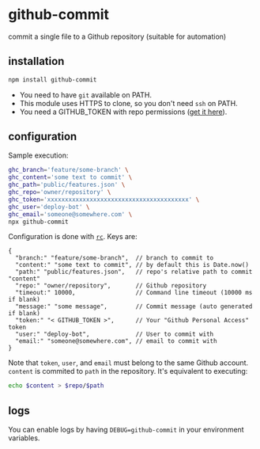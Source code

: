 # github-commit

commit a single file to a Github repository (suitable for automation)

## installation

```bash
npm install github-commit
```

* You need to have `git` available on PATH.
* This module uses HTTPS to clone, so you don't need `ssh` on PATH.
* You need a GITHUB_TOKEN with repo permissions ([get it here](https://github.com/settings/tokens)).

## configuration

Sample execution:

```bash
ghc_branch='feature/some-branch' \
ghc_content='some text to commit' \
ghc_path='public/features.json' \
ghc_repo='owner/repository' \
ghc_token='xxxxxxxxxxxxxxxxxxxxxxxxxxxxxxxxxxxxxxxx' \
ghc_user='deploy-bot' \
ghc_email='someone@somewhere.com' \
npx github-commit
```

Configuration is done with [`rc`](https://www.npmjs.com/package/rc). Keys are:

```JS
{
  "branch:" "feature/some-branch",  // branch to commit to
  "content:" "some text to commit", // by default this is Date.now()
  "path:" "public/features.json",   // repo's relative path to commit "content"
  "repo:" "owner/repository",       // Github repository
  "timeout:" 10000,                 // Command line timeout (10000 ms if blank)
  "message:" "some message",        // Commit message (auto generated if blank)
  "token:" "< GITHUB_TOKEN >",      // Your "Github Personal Access" token
  "user:" "deploy-bot",             // User to commit with
  "email:" "someone@somewhere.com", // email to commit with
}
```

Note that `token`, `user`, and `email` must belong to the same Github account.
`content` is commited to `path` in the repository. It's equivalent to executing:

```bash
echo $content > $repo/$path
```

## logs

You can enable logs by having `DEBUG=github-commit` in your environment variables.

